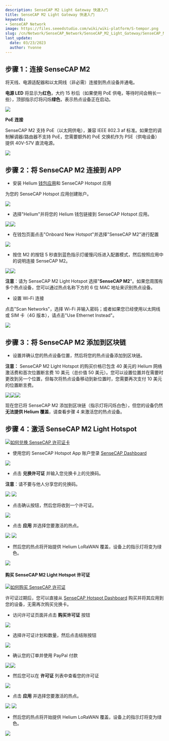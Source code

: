 ```yaml
---
description: SenseCAP M2 Light Gateway 快速入门
title: SenseCAP M2 Light Gateway 快速入门
keywords:
- SenseCAP Network
image: https://files.seeedstudio.com/wiki/wiki-platform/S-tempor.png
slug: /cn/Network/SenseCAP_Network/SenseCAP_M2_Light_Gateway/SenseCAP_M2_Light_Gateway_Quick_Start
last_update:
  date: 03/23/2023
  author: Yvonne
---
```


## **步骤 1：连接 SenseCAP M2**

将天线、电源适配器和以太网线（非必需）连接到热点设备并通电。

**电源 LED** 将显示为**红色**，大约 15 秒后（如果使用 PoE 供电，等待时间会稍长一些），顶部指示灯将闪烁**绿色**，表示热点设备正在启动。

![](https://files.seeedstudio.com/wiki/wiki-platform/sensor_network/M2_Light_Hotspot/image1.png)

**PoE 连接**

SenseCAP M2 支持 PoE（以太网供电），兼容 IEEE 802.3 af 标准。如果您的调制解调器/路由器不支持 PoE，您需要额外的 PoE 交换机作为 PSE（供电设备）提供 40V-57V 直流电源。

![](https://files.seeedstudio.com/wiki/wiki-platform/sensor_network/M2_Light_Hotspot/image2.png)

## **步骤 2：将 SenseCAP M2 连接到 APP**

- 安装 Helium [钱包应用](https://docs.helium.com/wallets/helium-wallet-app)和 SenseCAP Hotspot 应用

为您的 SenseCAP Hotspot 应用创建账户。

![](https://files.seeedstudio.com/wiki/wiki-platform/sensor_network/M2_Light_Hotspot/image3.png)

- 选择"Helium"并将您的 Helium 钱包链接到 SenseCAP Hotspot 应用。

![](https://files.seeedstudio.com/wiki/wiki-platform/sensor_network/M2_Light_Hotspot/image4.png)![](https://files.seeedstudio.com/wiki/wiki-platform/sensor_network/M2_Light_Hotspot/image5.png)

- 在钱包页面点击"Onboard New Hotspot"并选择"SenseCAP M2"进行配置

![](https://files.seeedstudio.com/wiki/wiki-platform/sensor_network/M2_Light_Hotspot/image6.png)

- 按住 M2 的按钮 5 秒直到蓝色指示灯缓慢闪烁进入配置模式，然后按照应用中的说明连接 SenseCAP M2。

![](https://files.seeedstudio.com/wiki/wiki-platform/sensor_network/M2_Light_Hotspot/image7.png)![](https://files.seeedstudio.com/wiki/wiki-platform/sensor_network/M2_Light_Hotspot/image8.png)

**注意**：请为 SenseCAP M2 Light Hotspot 选择"**SenseCAP M2**"。如果您周围有多个热点设备，您可以通过热点名称下方的 6 位 MAC 地址来识别热点设备。

- 设置 Wi-Fi 连接

点击"Scan Networks"，选择 Wi-Fi 并输入密码；或者如果您已经使用以太网线或 SIM 卡（4G 版本），请点击"Use Ethernet Instead"。

![](https://files.seeedstudio.com/wiki/wiki-platform/sensor_network/M2_Light_Hotspot/image9.png)

## **步骤 3：将 SenseCAP M2 添加到区块链**

- 设置并确认您的热点设备位置，然后将您的热点设备添加到区块链。

**注意：** SenseCAP M2 Light Hotspot 的购买价格已包含 40 美元的 Helium 网络激活费和首次位置断言费 10 美元（总价值 50 美元）。您可以设置位置并在需要时更改到另一个位置，但每次将热点设备移动到新位置时，您需要再次支付 10 美元的位置断言费。

![](https://files.seeedstudio.com/wiki/wiki-platform/sensor_network/M2_Light_Hotspot/image10.png)![](https://files.seeedstudio.com/wiki/wiki-platform/sensor_network/M2_Light_Hotspot/image11.png)![](https://files.seeedstudio.com/wiki/wiki-platform/sensor_network/M2_Light_Hotspot/image12.png)

现在您已将 SenseCAP M2 添加到区块链（指示灯将闪烁白色），但您的设备仍然**无法提供 Helium 覆盖**，请查看步骤 4 来激活您的热点设备。

## **步骤 4：激活 SenseCAP M2 Light Hotspot**

[![如何兑换 SenseCAP 许可证卡](https://files.seeedstudio.com/wiki/wiki-platform/sensor_network/M2_Light_Hotspot/redeem.png)](https://www.youtube.com/watch?v=D59QTtMUKdM)

- 使用您的 SenseCAP Hotspot App 账户登录 [SenseCAP Dashboard](https://status.sensecapmx.cloud/#/login?redirect=/dashboard)

![](https://files.seeedstudio.com/wiki/wiki-platform/sensor_network/M2_Light_Hotspot/image13.png)

- 点击 **兑换许可证** 并输入您兑换卡上的兑换码。

**注意**：请不要与他人分享您的兑换码。

![](https://files.seeedstudio.com/wiki/wiki-platform/sensor_network/M2_Light_Hotspot/image14.png)
![](https://files.seeedstudio.com/wiki/wiki-platform/sensor_network/M2_Light_Hotspot/image15.png)

- 点击确认按钮，然后您将收到一个许可证。

![](https://files.seeedstudio.com/wiki/wiki-platform/sensor_network/M2_Light_Hotspot/image16.png)

- 点击 **应用** 并选择您要激活的热点。

![](https://files.seeedstudio.com/wiki/wiki-platform/sensor_network/M2_Light_Hotspot/image17.png) ![](https://files.seeedstudio.com/wiki/wiki-platform/sensor_network/M2_Light_Hotspot/image18.png)

- 然后您的热点将开始提供 Helium LoRaWAN 覆盖，设备上的指示灯将变为绿色。

![](https://files.seeedstudio.com/wiki/wiki-platform/sensor_network/M2_Light_Hotspot/image19.png)

#### **购买 SenseCAP M2 Light Hotspot 许可证**

[![如何购买 SenseCAP 许可证](https://files.seeedstudio.com/wiki/wiki-platform/sensor_network/M2_Light_Hotspot/purchase.png)](https://youtu.be/efkWlmRGWmU)

许可证过期后，您可以直接从 [SenseCAP Hotspot Dashboard](https://status.sensecapmx.cloud/#/login?redirect=/dashboard) 购买并将其应用到您的设备，无需再次购买兑换卡。

- 访问许可证页面并点击 **购买许可证** 按钮

![](https://files.seeedstudio.com/wiki/wiki-platform/sensor_network/M2_Light_Hotspot/image20.png)

- 选择许可证计划和数量，然后点击结账按钮

![](https://files.seeedstudio.com/wiki/wiki-platform/sensor_network/M2_Light_Hotspot/image21.png)

- 确认您的订单并使用 PayPal 付款

![](https://files.seeedstudio.com/wiki/wiki-platform/sensor_network/M2_Light_Hotspot/image22.png)![](https://files.seeedstudio.com/wiki/wiki-platform/sensor_network/M2_Light_Hotspot/image23.png)

- 然后您可以在 **许可证** 列表中查看您的许可证

![](https://files.seeedstudio.com/wiki/wiki-platform/sensor_network/M2_Light_Hotspot/image24.png)

- 点击 **应用** 并选择您要激活的热点。

![](https://files.seeedstudio.com/wiki/wiki-platform/sensor_network/M2_Light_Hotspot/image25.png)
![](https://files.seeedstudio.com/wiki/wiki-platform/sensor_network/M2_Light_Hotspot/image26.png)

- 然后您的热点将开始提供 Helium LoRaWAN 覆盖，设备上的指示灯将变为绿色。

![](https://files.seeedstudio.com/wiki/wiki-platform/sensor_network/M2_Light_Hotspot/image27.png)
